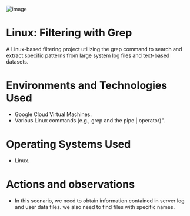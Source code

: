 ![image](https://github.com/user-attachments/assets/09fb938b-03bf-4fb0-aca2-99b2b21024b0)


# Linux: Filtering with Grep
A Linux-based filtering project utilizing the grep command to search and extract specific patterns from large system log files and text-based datasets.

# Environments and Technologies Used</h2>
- Google Cloud Virtual Machines.
- Various Linux commands (e.g., grep and the pipe | operator)".

# Operating Systems Used </h2>
- Linux.

# Actions and observations

- In this scenario, we need to obtain information contained in server log and user data files. we also need to find files with specific names.
